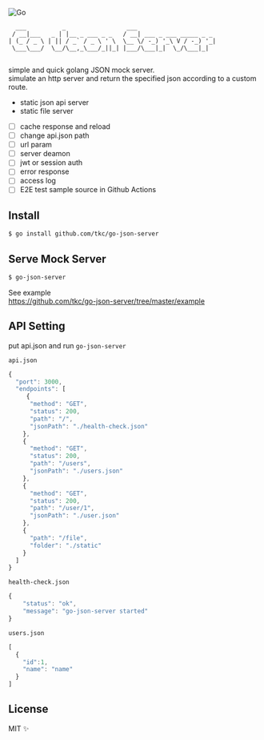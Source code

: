 
![Go](https://github.com/tkc/go-json-server/workflows/Go/badge.svg?branch=master)

```
  ___          _                 ___                      
 / __|___   _ | |__ _ ___ _ _   / __| ___ _ ___ _____ _ _ 
| (_ / _ \ | || / _` / _ \ ' \  \__ \/ -_) '_\ V / -_) '_|
 \___\___/  \__/\__,_\___/_||_| |___/\___|_|  \_/\___|_|  
                                                          
```                                                

simple and quick golang JSON mock server.  
simulate an http server and return the specified json according to a custom route.


- static json api server
- static file server
- [ ] cache response and reload
- [ ] change api.json path
- [ ] url param
- [ ] server deamon
- [ ] jwt or session auth
- [ ] error response
- [ ] access log
- [ ] E2E test sample source in Github Actions

## Install

```bash
$ go install github.com/tkc/go-json-server
```

## Serve Mock Server
```bash
$ go-json-server
```

See example  
https://github.com/tkc/go-json-server/tree/master/example

## API Setting
put api.json  and run `go-json-server`

`api.json`

```javascript
{
  "port": 3000,
  "endpoints": [
     {
      "method": "GET",
      "status": 200,
      "path": "/",
      "jsonPath": "./health-check.json"
    },
    {
      "method": "GET",
      "status": 200,
      "path": "/users",
      "jsonPath": "./users.json"
    },
    {
      "method": "GET",
      "status": 200,
      "path": "/user/1",
      "jsonPath": "./user.json"
    },
    {
      "path": "/file",
      "folder": "./static"
    }
  ]
}
```


`health-check.json`
```javascript
{
    "status": "ok",
    "message": "go-json-server started"
}
```

`users.json`
```javascript
[
  {
    "id":1,
    "name": "name"
  }
]
```

## License

MIT ✨


